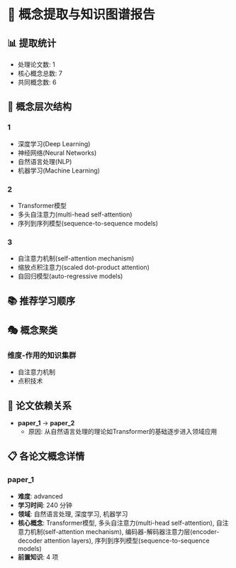 # 🧠 概念提取与知识图谱报告

## 📊 提取统计
- 处理论文数: 1
- 核心概念总数: 7
- 共同概念数: 6

## 🎯 概念层次结构
### 1
- 深度学习(Deep Learning)
- 神经网络(Neural Networks)
- 自然语言处理(NLP)
- 机器学习(Machine Learning)

### 2
- Transformer模型
- 多头自注意力(multi-head self-attention)
- 序列到序列模型(sequence-to-sequence models)

### 3
- 自注意力机制(self-attention mechanism)
- 缩放点积注意力(scaled dot-product attention)
- 自回归模型(auto-regressive models)

## 📚 推荐学习顺序

## 🎭 概念聚类
### 维度-作用的知识集群
- 自注意力机制
- 点积技术

## 🔗 论文依赖关系
- **paper_1** → **paper_2**
  - 原因: 从自然语言处理的理论如Transformer的基础逐步进入领域应用

## 📋 各论文概念详情
### paper_1
- **难度**: advanced
- **学习时间**: 240 分钟
- **领域**: 自然语言处理, 深度学习, 机器学习
- **核心概念**: Transformer模型, 多头自注意力(multi-head self-attention), 自注意力机制(self-attention mechanism), 编码器-解码器注意力层(encoder-decoder attention layers), 序列到序列模型(sequence-to-sequence models)
- **前置知识**: 4 项
